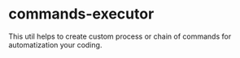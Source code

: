 # commands-executor
This util helps to create custom process or chain of commands for automatization your coding.
